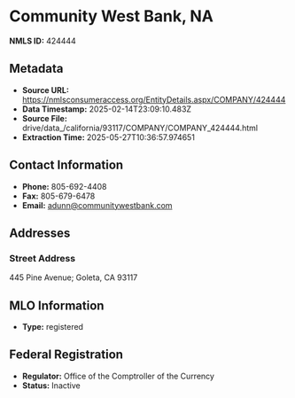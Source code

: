 # Community West Bank, NA

**NMLS ID:** 424444

## Metadata
- **Source URL:** https://nmlsconsumeraccess.org/EntityDetails.aspx/COMPANY/424444
- **Data Timestamp:** 2025-02-14T23:09:10.483Z
- **Source File:** drive/data_/california/93117/COMPANY/COMPANY_424444.html
- **Extraction Time:** 2025-05-27T10:36:57.974651

## Contact Information
- **Phone:** 805-692-4408
- **Fax:** 805-679-6478
- **Email:** adunn@communitywestbank.com

## Addresses
### Street Address
445 Pine Avenue; Goleta, CA 93117

## MLO Information
- **Type:** registered

## Federal Registration
- **Regulator:** Office of the Comptroller of the Currency
- **Status:** Inactive

